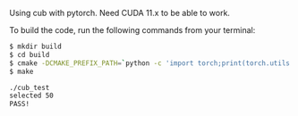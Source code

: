 Using cub with pytorch. Need CUDA 11.x to be able to work.

To build the code, run the following commands from your terminal:

```bash
$ mkdir build
$ cd build
$ cmake -DCMAKE_PREFIX_PATH=`python -c 'import torch;print(torch.utils.cmake_prefix_path)'` ..
$ make
```

```bash
./cub_test
selected 50
PASS!
```
